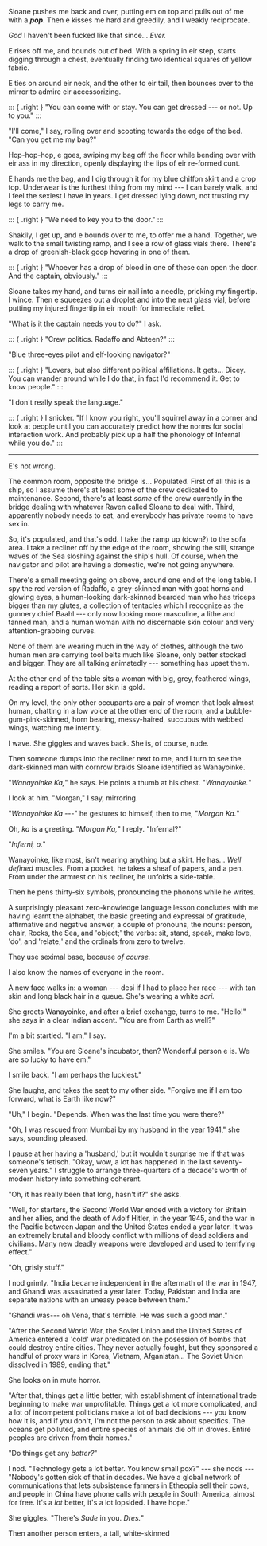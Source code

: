 Sloane pushes me back and over, putting em on top and pulls out of me with
a ***pop***. Then e kisses me hard and greedily, and I weakly reciprocate.

_God_ I haven't been fucked like that since... _Ever._

E rises off me, and bounds out of bed. With a spring in eir step, starts
digging through a chest, eventually finding two identical squares of yellow
fabric.

E ties on around eir neck, and the other to eir tail, then bounces over
to the mirror to admire eir accessorizing.

::: { .right }
"You can come with or stay. You can get dressed --- or not. Up to you."
:::

"I'll come," I say, rolling over and scooting towards the edge of the
bed. "Can you get me my bag?"

Hop-hop-hop, e goes, swiping my bag off the floor while bending over with
eir ass in my direction, openly displaying the lips of eir re-formed cunt.

E hands me the bag, and I dig through it for my blue chiffon skirt and a crop
top. Underwear is the furthest thing from my mind --- I can barely walk, and
I feel the sexiest I have in years. I get dressed lying down, not trusting my
legs to carry me.

::: { .right }
"We need to key you to the door."
:::

Shakily, I get up, and e bounds over to me, to offer me a hand. Together, we
walk to the small twisting ramp, and I see a row of glass vials there. There's
a drop of greenish-black goop hovering in one of them.

::: { .right }
"Whoever has a drop of blood in one of these can open the door. And the captain,
obviously."
:::

Sloane takes my hand, and turns eir nail into a needle, pricking my fingertip. I wince.
Then e squeezes out a droplet and into the next glass vial, before putting my injured
fingertip in eir mouth for immediate relief.

"What is it the captain needs you to do?" I ask.

::: { .right }
"Crew politics. Radaffo and Abteen?"
:::

"Blue three-eyes pilot and elf-looking navigator?"

::: { .right }
"Lovers, but also different political affiliations. It gets... Dicey.
You can wander around while I do that, in fact I'd recommend it. Get to know people."
:::

"I don't really speak the language."

::: { .right }
I snicker. "If I know you right, you'll squirrel away in a corner and look at people
until you can accurately predict how the norms for social interaction work. And probably
pick up a half the phonology of Infernal while you do."
:::

----

E's not wrong.

The common room, opposite the bridge is... Populated. First of all this is a
ship, so I assume there's at least some of the crew dedicated to maintenance. Second,
there's at least _some_ of the crew currently in the bridge dealing with whatever
Raven called Sloane to deal with. Third, apparently nobody needs to eat, and everybody
has private rooms to have sex in.

So, it's populated, and that's odd. I take the ramp up (down?) to the sofa area. I take
a recliner off by the edge of the room, showing the still, strange waves of the Sea sloshing
against the ship's hull. Of course, when the navigator and pilot are having a domestic, we're not
going anywhere.

There's a small meeting going on above, around one end of the long table. I
spy the red version of Radaffo, a grey-skinned man with goat horns and glowing
eyes, a human-looking dark-skinned bearded man who has triceps bigger than my glutes,
a collection of tentacles which I recognize as the gunnery chief Baahl --- only now looking
more masculine, a lithe and tanned man, and a human woman with no discernable skin colour and
very attention-grabbing curves.

None of them are wearing much in the way of clothes, although the two human men are carrying tool belts much
like Sloane, only better stocked and bigger. They are all talking animatedly --- something has
upset them.

At the other end of the table sits a woman with big, grey, feathered wings, reading a report
of sorts. Her skin is gold.

On my level, the only other occupants are a pair of women that look almost human, chatting in a low
voice at the other end of the room, and a bubble-gum-pink-skinned, horn bearing, messy-haired, succubus
with webbed wings, watching me intently.

I wave. She giggles and waves back. She is, of course, nude.

Then someone dumps into the recliner next to me, and I turn to see the dark-skinned man with cornrow
braids Sloane identified as Wanayoinke.

"_Wanayoinke Ka,_" he says. He points a thumb at his chest. "_Wanayoinke._"

I look at him. "Morgan," I say, mirroring.

"_Wanayoinke Ka ---_" he gestures to himself, then to me, "_Morgan Ka._"

Oh, _ka_ is a greeting. "_Morgan Ka,_" I reply. "Infernal?"

"_Inferni, o._"

Wanayoinke, like most, isn't wearing anything but a
skirt. He has... _Well defined_ muscles. From a pocket, he takes a sheaf
of papers, and a pen. From under the armrest on his recliner, he unfolds a side-table.

Then he pens thirty-six symbols, pronouncing the phonons while he writes.

A surprisingly pleasant zero-knowledge language lesson concludes with me having
learnt the alphabet, the basic greeting and expressal of gratitude, affirmative
and negative answer, a couple of pronouns, the nouns: person, chair, Rocks,
the Sea, and 'object;' the verbs: sit, stand, speak, make love, 'do', and
'relate;' and the ordinals from zero to twelve.

They use seximal base, because _of course._

I also know the names of everyone in the room.

A new face walks in: a woman --- desi if I had to place her race --- with tan
skin and long black hair in a queue. She's wearing a white _sari._ 

She greets Wanayoinke, and after a brief exchange, turns to me.
"Hello!" she says in a clear Indian accent. "You are from Earth as well?"

I'm a bit startled. "I am," I say.

She smiles. "You are Sloane's incubator, then? Wonderful person e is. We are so lucky to have em."

I smile back. "I am perhaps the luckiest."

She laughs, and takes the seat to my other side. "Forgive me if I am too
forward, what is Earth like now?"

"Uh," I begin. "Depends. When was the last time you were there?"

"Oh, I was rescued from Mumbai by my husband in the
year 1941," she says, sounding pleased.

I pause at her having a 'husband,' but it wouldn't surprise me if that was someone's fetisch.
"Okay, wow, a lot has happened in the last seventy-seven years." I struggle to arrange three-quarters
of a decade's worth of modern history into something coherent.

"Oh, it has really been that long, hasn't it?" she asks.

"Well, for starters, the Second World War ended with a victory for Britain and her allies, and
the death of Adolf Hitler, in the year 1945, and the war in the Pacific between Japan and the United
States ended a year later. It was an extremely brutal and bloody conflict with millions of dead soldiers
and civilians. Many new deadly weapons were developed and used to terrifying effect."

"Oh, grisly stuff."

I nod grimly. "India became independent in the aftermath of the war in 1947, and Ghandi was assasinated a year later.
Today, Pakistan and India are separate nations with an uneasy peace between them."

"Ghandi was--- oh Vena, that's terrible. He was such a good man."

"After the Second World War, the Soviet Union and the United States of America entered a 'cold'
war predicated on the posession of bombs that could destroy entire cities. They never actually
fought, but they sponsored a handful of proxy wars in Korea, Vietnam, Afganistan... The Soviet Union
dissolved in 1989, ending that."

She looks on in mute horror.

"After that, things get a little better, with establishment of international
trade beginning to make war unprofitable. Things get a lot more complicated,
and a lot of incompetent politicians make a lot of bad decisions --- you know
how it is, and if you don't, I'm not the person to ask about specifics. The oceans
get polluted, and entire species of animals die off in droves. Entire peoples are
driven from their homes."

"Do things get any _better?_"

I nod. "Technology gets a lot better. You know small pox?" --- she nods --- "Nobody's gotten sick
of that in decades. We have a global network of communications that lets subsistence farmers in
Etheopia sell their cows, and people in China have phone calls with people in South America, almost
for free. It's a _lot_ better, it's a lot lopsided. I have hope."

She giggles. "There's _Sade_ in you. _Dres._"

Then another person enters, a tall, white-skinned 

